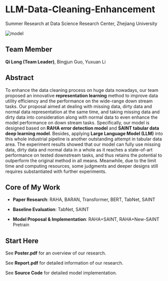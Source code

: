 # LLM-Data-Cleaning-Enhancement
Summer Research at Data Science Research Center, Zhejiang University

![model](https://github.com/QiLong25/LLM-Data-Cleaning-Enhancement/assets/143149589/08da5491-e331-464f-bbdc-4537066d4897)

## Team Member
**Qi Long (Team Leader)**, Bingjun Guo, Yuxuan Li

## Abstract
To enhance the data cleaning process on huge data nowadays, our team proposed an innovative **representation learning** method to improve data utility efficiency and the performance on the wide-range down stream tasks. Our proposal aimed at dealing with missing data, dirty data and normal data representation at the same time, and taking missing data and dirty data into consideration along with normal data to even enhance the model performance on down stream tasks. Specifically, our model is designed based on **RAHA error detection model** and **SAINT tabular data deep learning model**. Besides, applying **Large Language Model (LLM)** into this whole industrial pipeline is another outstanding attempt in tabular data area. The experiment results showed that our model can fully use missing data, dirty data and normal data in a whole as it reaches a state-of-art performance on tested downstream tasks, and thus retains the potential to outperform the original method in all means. Meanwhile, due to the limit time and computing resources, some judgments and deeper designs still requires substantiated with further experiments.

## Core of My Work
 *  **Paper Research**: RAHA, BARAN, Transformer, BERT, TabNet, SAINT

 *  **Baseline Evaluation**: TabNet, SAINT

 *  **Model Proposal & Implementation**: RAHA+SAINT, RAHA+New-SAINT Pretrain

## Start Here
See **Poster.pdf** for an overview of our research.

See **Report.pdf** for detailed information of our research.

See **Source Code** for detailed model implementation.
